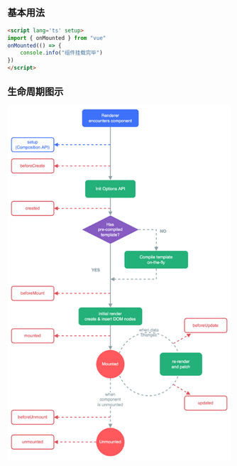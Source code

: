 ## 基本用法
```html
<script lang='ts' setup>
import { onMounted } from "vue"
onMounted(() => {
	console.info("组件挂载完毕")
})
</script>
```
## 生命周期图示
![Alt text](image.png)